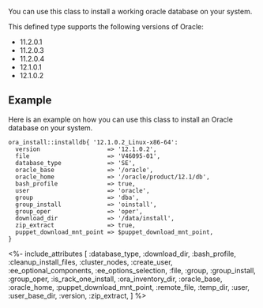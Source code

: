 You can use this class to install a working oracle database on your system.

This defined type supports the following versions of Oracle:
- 11.2.0.1
- 11.2.0.3
- 11.2.0.4
- 12.1.0.1
- 12.1.0.2

## Example

Here is an example on how you can use this class to install an Oracle database
on your system.

```puppet
ora_install::installdb{ '12.1.0.2_Linux-x86-64':
  version                   => '12.1.0.2',
  file                      => 'V46095-01',
  database_type             => 'SE',
  oracle_base               => '/oracle',
  oracle_home               => '/oracle/product/12.1/db',
  bash_profile              => true,
  user                      => 'oracle',
  group                     => 'dba',
  group_install             => 'oinstall',
  group_oper                => 'oper',
  download_dir              => '/data/install',
  zip_extract               => true,
  puppet_download_mnt_point => $puppet_download_mnt_point,
}
```


<%- include_attributes [
  :database_type,
  :download_dir,
  :bash_profile,
  :cleanup_install_files,
  :cluster_nodes,
  :create_user,
  :ee_optional_components,
  :ee_options_selection,
  :file,
  :group,
  :group_install,
  :group_oper,
  :is_rack_one_install,
  :ora_inventory_dir,
  :oracle_base,
  :oracle_home,
  :puppet_download_mnt_point,
  :remote_file,
  :temp_dir,
  :user,
  :user_base_dir,
  :version,
  :zip_extract,
] %>
